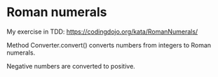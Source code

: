 # Roman numerals

My exercise in TDD: https://codingdojo.org/kata/RomanNumerals/

Method Converter.convert() converts numbers from integers to Roman numerals.

Negative numbers are converted to positive.
